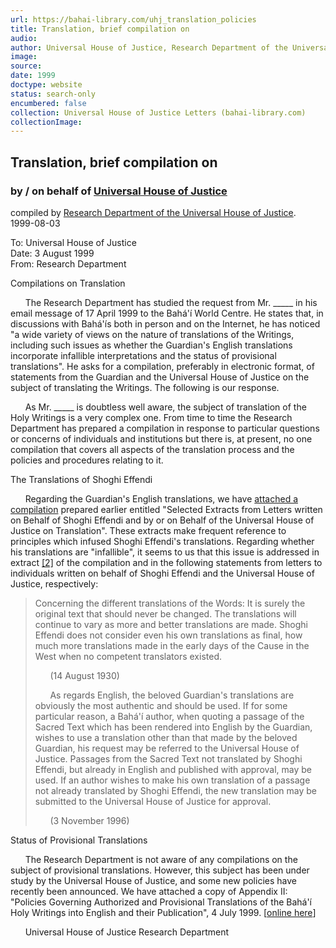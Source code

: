 ```yaml
---
url: https://bahai-library.com/uhj_translation_policies
title: Translation, brief compilation on
audio: 
author: Universal House of Justice, Research Department of the Universal House of Justice
image: 
source: 
date: 1999
doctype: website
status: search-only
encumbered: false
collection: Universal House of Justice Letters (bahai-library.com)
collectionImage: 
---
```



## Translation, brief compilation on

### by / on behalf of [Universal House of Justice](https://bahai-library.com/author/Universal+House+of+Justice)

compiled by [Research Department of the Universal House of Justice](https://bahai-library.com/author/Research%20Department%20of%20the%20Universal%20House%20of%20Justice).  
1999-08-03


To: Universal House of Justice  
Date: 3 August 1999  
From: Research Department  
  
Compilations on Translation  
  
      The Research Department has studied the request from Mr. _____ in his email message of 17 April 1999 to the Bahá'í World Centre. He states that, in discussions with Bahá'ís both in person and on the Internet, he has noticed "a wide variety of views on the nature of translations of the Writings, including such issues as whether the Guardian's English translations incorporate infallible interpretations and the status of provisional translations". He asks for a compilation, preferably in electronic format, of statements from the Guardian and the Universal House of Justice on the subject of translating the Writings. The following is our response.  
  
      As Mr. _____ is doubtless well aware, the subject of translation of the Holy Writings is a very complex one. From time to time the Research Department has prepared a compilation in response to particular questions or concerns of individuals and institutions but there is, at present, no one compilation that covers all aspects of the translation process and the policies and procedures relating to it.  
  
The Translations of Shoghi Effendi  
  
      Regarding the Guardian's English translations, we have [attached a compilation](https://bahai-library.com/compilation_provisional_translations) prepared earlier entitled "Selected Extracts from Letters written on Behalf of Shoghi Effendi and by or on Behalf of the Universal House of Justice on Translation". These extracts make frequent reference to principles which infused Shoghi Effendi's translations. Regarding whether his translations are "infallible", it seems to us that this issue is addressed in extract [\[2\]](https://bahai-library.com/compilation_provisional_translations#sel2) of the compilation and in the following statements from letters to individuals written on behalf of Shoghi Effendi and the Universal House of Justice, respectively:

> Concerning the different translations of the Words: It is surely the original text that should never be changed. The translations will continue to vary as more and better translations are made. Shoghi Effendi does not consider even his own translations as final, how much more translations made in the early days of the Cause in the West when no competent translators existed.  
>   
>       (14 August 1930)  
>   
>       As regards English, the beloved Guardian's translations are obviously the most authentic and should be used. If for some particular reason, a Bahá'í author, when quoting a passage of the Sacred Text which has been rendered into English by the Guardian, wishes to use a translation other than that made by the beloved Guardian, his request may be referred to the Universal House of Justice. Passages from the Sacred Text not translated by Shoghi Effendi, but already in English and published with approval, may be used. If an author wishes to make his own translation of a passage not already translated by Shoghi Effendi, the new translation may be submitted to the Universal House of Justice for approval.  
>   
>       (3 November 1996)

  
Status of Provisional Translations  
  
      The Research Department is not aware of any compilations on the subject of provisional translations. However, this subject has been under study by the Universal House of Justice, and some new policies have recently been announced. We have attached a copy of Appendix II: "Policies Governing Authorized and Provisional Translations of the Bahá'í Holy Writings into English and their Publication", 4 July 1999. \[[online here](https://bahai-library.com/compilation_provisional_translations)\]  
  
      Universal House of Justice Research Department